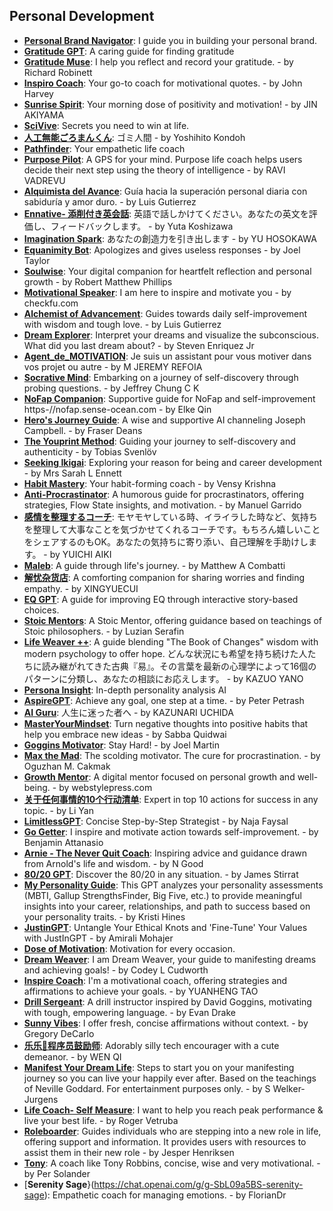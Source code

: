 ## Personal Development
- [**Personal Brand Navigator**](https://chat.openai.com/g/g-kGmOZF4zk-personal-brand-naviga): I guide you in building your personal brand.
- [**Gratitude GPT**](https://chat.openai.com/g/g-e1aHKwf55-gratitude-gp): A caring guide for finding gratitude
- [**Gratitude Muse**](https://chat.openai.com/g/g-FKJjgaa7o-gratitude-): I help you reflect and record your gratitude. - by Richard Robinett
- [**Inspiro Coach**](https://chat.openai.com/g/g-vLi1g6O2e-inspiro-coach): Your go-to coach for motivational quotes. - by John Harvey
- [**Sunrise Spirit**](https://chat.openai.com/g/g-ZFX78x19h-sunrise-spiri): Your morning dose of positivity and motivation! - by JIN AKIYAMA
- [**SciVive**](https://chat.openai.com/g/g-9qXjceVoc-sciviv): Secrets you need to win at life.
- [**人工無能ごろまんくん**](https://chat.openai.com/g/g-ngDNr1y7n-ren-gong-wu-neng-goromank): ゴミ人間 - by Yoshihito Kondoh
- [**Pathfinder**](https://chat.openai.com/g/g-ikhTABx1r-pathfind): Your empathetic life coach
- [**Purpose Pilot**](https://chat.openai.com/g/g-OvlSA2boq-purpose-pil): A GPS for your mind. Purpose life coach helps users decide their next step using the theory of intelligence - by RAVI VADREVU
- [**Alquimista del Avance**](https://chat.openai.com/g/g-ErI7MAL6W-alquimista-del-ava): Guía hacia la superación personal diaria con sabiduría y amor duro. - by Luis Gutierrez
- [**Ennative- 添削付き英会話**](https://chat.openai.com/g/g-w7uyap0Bp-ennative-tian-xue-fu-kiying-hui-hua): 英語で話しかけてください。あなたの英文を評価し、フィードバックします。 - by Yuta Koshizawa
- [**Imagination Spark**](https://chat.openai.com/g/g-u9eB9baA4-imagination-spark): あなたの創造力を引き出します - by YU HOSOKAWA
- [**Equanimity Bot**](https://chat.openai.com/g/g-2Jm7kb3w7-equanimity-b): Apologizes and gives useless responses - by Joel Taylor
- [**Soulwise**](https://chat.openai.com/g/g-hcmh1dk3A-soulwi): Your digital companion for heartfelt reflection and personal growth - by Robert Matthew Phillips
- [**Motivational Speaker**](https://chat.openai.com/g/g-zWGHzuN4P-motivational-speak): I am here to inspire and motivate you - by checkfu.com
- [**Alchemist of Advancement**](https://chat.openai.com/g/g-8WJSch6ub-alchemist-of-adva): Guides towards daily self-improvement with wisdom and tough love. - by Luis Gutierrez
- [**Dream Explorer**](https://chat.openai.com/g/g-wHniCoLoM-dream-expl): Interpret your dreams and visualize the subconscious. What did you last dream about? - by Steven Enriquez Jr
- [**Agent_de_MOTIVATION**](https://chat.openai.com/g/g-9GGoDctjU-agent-de-motivati): Je suis un assistant pour vous motiver dans vos projet ou autre - by M JEREMY REFOIA
- [**Socrative Mind**](https://chat.openai.com/g/g-hNk9F0Ukt-socrative-mind): Embarking on a journey of self-discovery through probing questions. - by Jeffrey Chung C K
- [**NoFap Companion**](https://chat.openai.com/g/g-47phme2pR-nofap-compani): Supportive guide for NoFap and self-improvement https-//nofap.sense-ocean.com - by Elke Qin
- [**Hero's Journey Guide**](https://chat.openai.com/g/g-29WnWnydd-hero-s-journey-guid): A wise and supportive AI channeling Joseph Campbell. - by Fraser Deans
- [**The Youprint Method**](https://chat.openai.com/g/g-z97N0CJzw-the-youprint-method): Guiding your journey to self-discovery and authenticity - by Tobias Svenlöv
- [**Seeking Ikigai**](https://chat.openai.com/g/g-CERQSjIAh-seeking-ikigai): Exploring your reason for being and career development - by Mrs Sarah L Ennett
- [**Habit Mastery**](https://chat.openai.com/g/g-wNgaNYouO-habit-mastery): Your habit-forming coach - by Vensy Krishna
- [**Anti-Procrastinator**](https://chat.openai.com/g/g-txJJxCJum-anti-procrastina): A humorous guide for procrastinators, offering strategies, Flow State insights, and motivation. - by Manuel  Garrido
- [**感情を整理するコーチ**](https://chat.openai.com/g/g-06kSLX772-gan-qing-wozheng-li-surukoti): モヤモヤしている時、イライラした時など、気持ちを整理して大事なことを気づかせてくれるコーチです。もちろん嬉しいことをシェアするのもOK。あなたの気持ちに寄り添い、自己理解を手助けします。 - by YUICHI AIKI
- [**Maleb**](https://chat.openai.com/g/g-v3xJ1HHJK-maleb): A guide through life's journey. - by Matthew A Combatti
- [**解忧杂货店**](https://chat.openai.com/g/g-l09j2JyNW-jie-you-za-huo-dia): A comforting companion for sharing worries and finding empathy. - by XINGYUECUI
- [**EQ GPT**](https://chat.openai.com/g/g-v2bTuGZ8Z-eq-gp): A guide for improving EQ through interactive story-based choices.
- [**Stoic Mentors**](https://chat.openai.com/g/g-lDf6RwARw-stoic-): A Stoic Mentor, offering guidance based on teachings of Stoic philosophers. - by Luzian Serafin
- [**Life Weaver ++**](https://chat.openai.com/g/g-JYgpaFJxD-life-weav): A guide blending "The Book of Changes" wisdom with modern psychology to offer hope. どんな状況にも希望を持ち続けた人たちに読み継がれてきた古典『易』。その言葉を最新の心理学によって16個のパターンに分類し、あなたの相談にお応えします。 - by KAZUO YANO
- [**Persona Insight**](https://chat.openai.com/g/g-0xL2Nq5yb-persona-insigh): In-depth personality analysis AI
- [**AspireGPT**](https://chat.openai.com/g/g-qBwNU4oLa-aspiregp): Achieve any goal, one step at a time. - by Peter Petrash
- [**AI Guru**](https://chat.openai.com/g/g-OGRdYwue7-ai-g): 人生に迷った者へ - by KAZUNARI UCHIDA
- [**MasterYourMindset**](https://chat.openai.com/g/g-gVYbGQEWS-masteryourmind): Turn negative thoughts into positive habits that help you embrace new ideas - by Sabba Quidwai
- [**Goggins Motivator**](https://chat.openai.com/g/g-TR1S7vgsQ-goggins-motiva): Stay Hard! - by Joel Martin
- [**Max the Mad**](https://chat.openai.com/g/g-PNCrV3PAT-max-the-mad): The scolding motivator. The cure for procrastination. - by Oguzhan M. Cakmak
- [**Growth Mentor**](https://chat.openai.com/g/g-lIUO7ArPi-growth-): A digital mentor focused on personal growth and well-being. - by webstylepress.com
- [**关于任何事情的10个行动清单**](https://chat.openai.com/g/g-ZvJRlREIg-guan-yu-ren-he-shi-qing-de-10ge-xing-dong-qing-da): Expert in top 10 actions for success in any topic. - by Li Yan
- [**LimitlessGPT**](https://chat.openai.com/g/g-XUgnMbahO-limitlessgp): Concise Step-by-Step Strategist - by Naja Faysal
- [**Go Getter**](https://chat.openai.com/g/g-ZksYdrS4a-go-g): I inspire and motivate action towards self-improvement. - by Benjamin Attanasio
- [**Arnie - The Never Quit Coach**](https://chat.openai.com/g/g-PdlPSGNnj-arnie-the-never-quit-coach): Inspiring advice and guidance drawn from Arnold's life and wisdom. - by N Good
- [**80/20 GPT**](https://chat.openai.com/g/g-dZo5WeFzM-80-20-gp): Discover the 80/20 in any situation. - by James Stirrat
- [**My Personality Guide**](https://chat.openai.com/g/g-LBzXSsfBY-my-personality-guid): This GPT analyzes your personality assessments (MBTI, Gallup StrengthsFinder, Big Five, etc.) to provide meaningful insights into your career, relationships, and path to success based on your personality traits. - by Kristi Hines
- [**JustinGPT**](https://chat.openai.com/g/g-7z2JKXQRN-justingp): Untangle Your Ethical Knots and 'Fine-Tune' Your Values with JustInGPT - by Amirali Mohajer
- [**Dose of Motivation**](https://chat.openai.com/g/g-rgICXiB7W-dose-of-motivati): Motivation for every occasion.
- [**Dream Weaver**](https://chat.openai.com/g/g-ovRBoWxpJ-dream-weav): I am Dream Weaver, your guide to manifesting dreams and achieving goals! - by Codey L Cudworth
- [**Inspire Coach**](https://chat.openai.com/g/g-wBmIDguAi-inspire-coach): I'm a motivational coach, offering strategies and affirmations to achieve your goals. - by YUANHENG TAO
- [**Drill Sergeant**](https://chat.openai.com/g/g-odXFQET4A-drill-sergea): A drill instructor inspired by David Goggins, motivating with tough, empowering language. - by Evan Drake
- [**Sunny Vibes**](https://chat.openai.com/g/g-YIIlsijF3-sunny-vib): I offer fresh, concise affirmations without context. - by Gregory DeCarlo
- [**乐乐🥳程序员鼓励师**](https://chat.openai.com/g/g-q3h5D6PTp-le-le-cheng-xu-yuan-gu-li-shi): Adorably silly tech encourager with a cute demeanor. - by WEN QI
- [**Manifest Your Dream Life**](https://chat.openai.com/g/g-hL8Y9gcuW-manifest-your-dream-lif): Steps to start you on your manifesting journey so you can live your happily ever after.   Based on the teachings of Neville Goddard. For entertainment purposes only. - by S Welker-Jurgens
- [**Life Coach- Self Measure**](https://chat.openai.com/g/g-M3RFxFNqa-life-coach-self-mea): I want to help you reach peak performance & live your best life. - by Roger Vetruba
- [**Roleboarder**](https://chat.openai.com/g/g-aDz9jSSZ0-roleboard): Guides individuals who are stepping into a new role in life, offering support and information. It provides users with resources to assist them in their new role - by Jesper Henriksen
- [**Tony**](https://chat.openai.com/g/g-RvDYgFE8w-tony): A coach like Tony Robbins, concise, wise and very motivational. - by Per Solander
- [**Serenity Sage**}(https://chat.openai.com/g/g-SbL09a5BS-serenity-sage): Empathetic coach for managing emotions. - by FlorianDr

